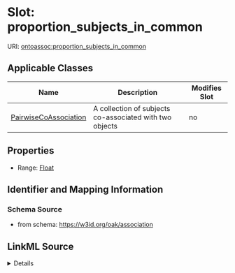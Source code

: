 

# Slot: proportion_subjects_in_common

URI: [ontoassoc:proportion_subjects_in_common](https://w3id.org/oak/association/proportion_subjects_in_common)



<!-- no inheritance hierarchy -->





## Applicable Classes

| Name | Description | Modifies Slot |
| --- | --- | --- |
| [PairwiseCoAssociation](PairwiseCoAssociation.md) | A collection of subjects co-associated with two objects |  no  |







## Properties

* Range: [Float](Float.md)





## Identifier and Mapping Information







### Schema Source


* from schema: https://w3id.org/oak/association




## LinkML Source

<details>
```yaml
name: proportion_subjects_in_common
from_schema: https://w3id.org/oak/association
rank: 1000
alias: proportion_subjects_in_common
domain_of:
- PairwiseCoAssociation
range: float

```
</details>